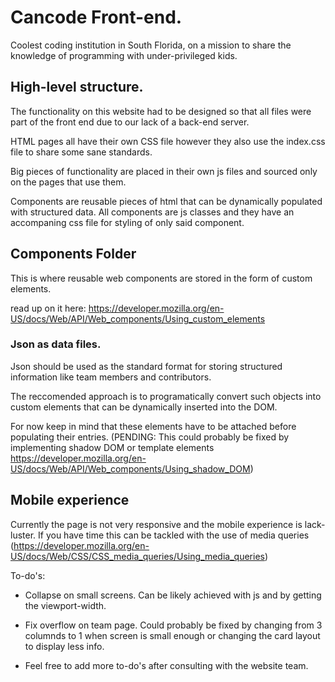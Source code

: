 # Cancode Front-end.

Coolest coding institution in South Florida, on a mission to share the knowledge of programming with under-privileged kids.


## High-level structure.

The functionality on this website had to be designed so that all files were part of the front end due to our lack of a back-end server.

HTML pages all have their own CSS file however they also use the index.css file to share some sane standards.

Big pieces of functionality are placed in their own js files and sourced only on the pages that use them.

Components are reusable pieces of html that can be dynamically populated with structured data. All components are js classes and they have an accompaning css file for styling of only said component.


## Components Folder

This is where reusable web components are stored in the form of custom elements. 

read up on it here: https://developer.mozilla.org/en-US/docs/Web/API/Web_components/Using_custom_elements


### Json as data files.

Json should be used as the standard format for storing structured information like team members and contributors.

The reccomended approach is to programatically convert such objects into custom elements that can be dynamically inserted into the DOM.

For now keep in mind that these elements have to be attached before populating their entries. (PENDING: This could probably be fixed by implementing shadow DOM or template elements https://developer.mozilla.org/en-US/docs/Web/API/Web_components/Using_shadow_DOM)

## Mobile experience

Currently the page is not very responsive and the mobile experience is lack-luster. If you have time this can be tackled with the use of media queries (https://developer.mozilla.org/en-US/docs/Web/CSS/CSS_media_queries/Using_media_queries)

To-do's:

- Collapse on small screens.
Can be likely achieved with js and by getting the viewport-width.

- Fix overflow on team page.
Could probably be fixed by changing from 3 columnds to 1 when screen is small enough or changing the card layout to display less info.

- Feel free to add more to-do's after consulting with the website team.

